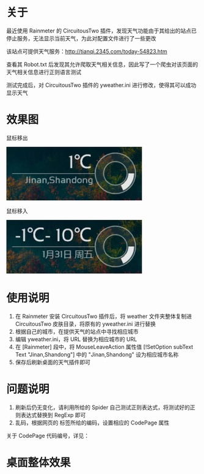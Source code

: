 # 关于

最近使用 Rainmeter 的 CircuitousTwo 插件，发现天气功能由于其给出的站点已停止服务，无法显示当前天气，为此对配置文件进行了一些更改

该站点可提供天气服务：http://tianqi.2345.com/today-54823.htm

查看其 Robot.txt 后发现其允许爬取天气相关信息，因此写了一个爬虫对该页面的天气相关信息进行正则语言测试

测试完成后，对 CircuitousTwo 插件的 yweather.ini 进行修改，使得其可以成功显示天气

# 效果图

鼠标移出

![unload successfule](https://github.com/Alex-McAvoy/CircuitousTwo-Weather-plugin/blob/master/images/mouseout.png)

鼠标移入

![unload successfule](https://github.com/Alex-McAvoy/CircuitousTwo-Weather-plugin/blob/master/images/mouseover.png)

# 使用说明

1. 在 Rainmeter 安装 CircuitousTwo 插件后，将 weather 文件夹整体复制进 CircuitousTwo 皮肤目录，将原有的 yweather.ini 进行替换
2. 根据自己的城市，在提供天气的站点中寻找相应城市
3. 编辑 yweather.ini，将 URL 替换为相应城市的 URL
4. 在 [Rainmeter] 段中，将 MouseLeaveAction 属性值 [!SetOption subText Text "Jinan,Shandong"] 中的 "Jinan,Shandong" 设为相应城市名称
5. 保存后刷新桌面的天气插件即可

# 问题说明

1. 刷新后仍无变化，请利用所给的 Spider 自己测试正则表达式，将测试好的正则表达式替换到 RegExp 即可
2. 乱码，根据网页的 <meta> 标签所给的编码，设置相应的 CodePage 属性

关于 CodePage 代码编号，详见：

# 桌面整体效果
